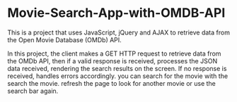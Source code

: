 # Movie-Search-App-with-OMDB-API

This is a project that uses JavaScript, jQuery and AJAX to retrieve data from the Open Movie Database (OMDb) API.

In this project, the client makes a GET HTTP request to retrieve data from the OMDb API, then if a valid response is received,
processes the JSON data received, rendering the search results on the screen. If no response is received, handles errors accordingly.
you can search for the movie with the search the movie.
refresh the page to look for another movie or use the search bar again.

